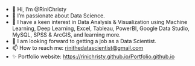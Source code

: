 - 👋 Hi, I’m @RiniChristy
- 👀 I’m passionate about Data Science.
- 🌱 I have a keen interest in Data Analysis & Visualization using Machine Learning, Deep Learning, Excel, Tableau, PowerBI, Google Data Studio, MySQL, SPSS & ArcGIS, and learning more.
- 💞️ I am looking forward to getting a job as a Data Scientist.
- 📫 How to reach me: rinithedatascientist@gmail.com
- ✨ Portfolio website: https://rinichristy.github.io/Portfolio.github.io

<!---
RiniChristy/RiniChristy is a ✨ special ✨ repository because its `README.md` (this file) appears on your GitHub profile.
You can click the Preview link to take a look at your changes.
--->
